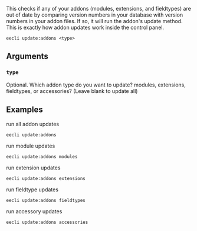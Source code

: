 This checks if any of your addons (modules, extensions, and fieldtypes) are out of date by comparing version numbers in your database with version numbers in your addon files. If so, it will run the addon's update method. This is exactly how addon updates work inside the control panel.

```
eecli update:addons <type>
```

## Arguments

### `type`

Optional. Which addon type do you want to update? modules, extensions, fieldtypes, or accessories? (Leave blank to update all)

## Examples

run all addon updates

```
eecli update:addons
```

run module updates

```
eecli update:addons modules
```

run extension updates

```
eecli update:addons extensions
```

run fieldtype updates

```
eecli update:addons fieldtypes
```

run accessory updates

```
eecli update:addons accessories
```
